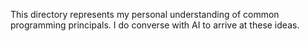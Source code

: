 This directory represents my personal understanding of common programming principals. I do converse with AI to arrive at these ideas.
